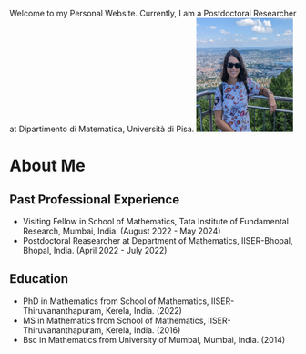 Welcome to my Personal Website. Currently, I am a Postdoctoral Researcher at Dipartimento di Matematica, Università di Pisa. 
<img src="pic_web_SNT1.jpg" width="170" height="200" />


# About Me

## Past Professional Experience
* Visiting Fellow in School of Mathematics, Tata Institute of Fundamental Research, Mumbai, India. (August 2022 - May 2024) 
* Postdoctoral Reasearcher at Department of Mathematics, IISER-Bhopal, Bhopal, India. (April 2022 - July 2022)

## Education
* PhD in Mathematics from School of Mathematics, IISER-Thiruvananthapuram, Kerela, India. (2022)
* MS in Mathematics from School of Mathematics, IISER-Thiruvananthapuram, Kerela, India. (2016)
* Bsc in Mathematics from University of Mumbai, Mumbai, India. (2014)


